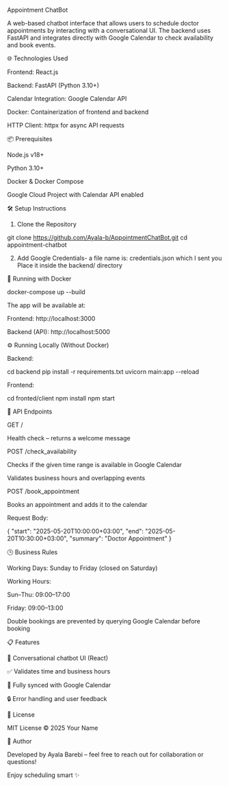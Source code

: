 Appointment ChatBot

A web-based chatbot interface that allows users to schedule doctor appointments by interacting with a conversational UI. The backend uses FastAPI and integrates directly with Google Calendar to check availability and book events.

🌐 Technologies Used

Frontend: React.js

Backend: FastAPI (Python 3.10+)

Calendar Integration: Google Calendar API

Docker: Containerization of frontend and backend

HTTP Client: httpx for async API requests

📦 Prerequisites

Node.js v18+

Python 3.10+

Docker & Docker Compose

Google Cloud Project with Calendar API enabled

🛠️ Setup Instructions

1. Clone the Repository

git clone https://github.com/Ayala-b/AppointmentChatBot.git
cd appointment-chatbot

2. Add Google Credentials- a file name is: credentials.json which I sent you Place it inside the backend/ directory

🚀 Running with Docker

docker-compose up --build

The app will be available at:

Frontend: http://localhost:3000

Backend (API): http://localhost:5000

⚙️ Running Locally (Without Docker)

Backend:

cd backend
pip install -r requirements.txt
uvicorn main:app --reload

Frontend:

cd fronted/client
npm install
npm start

📌 API Endpoints

GET /

Health check – returns a welcome message

POST /check_availability

Checks if the given time range is available in Google Calendar

Validates business hours and overlapping events

POST /book_appointment

Books an appointment and adds it to the calendar

Request Body:

{
  "start": "2025-05-20T10:00:00+03:00",
  "end": "2025-05-20T10:30:00+03:00",
  "summary": "Doctor Appointment"
}

🕒 Business Rules

Working Days: Sunday to Friday (closed on Saturday)

Working Hours:

Sun–Thu: 09:00–17:00

Friday: 09:00–13:00

Double bookings are prevented by querying Google Calendar before booking

📋 Features

🤖 Conversational chatbot UI (React)

✅ Validates time and business hours

📅 Fully synced with Google Calendar

🔒 Error handling and user feedback

📄 License

MIT License © 2025 Your Name

🙌 Author

Developed by Ayala Barebi – feel free to reach out for collaboration or questions!

Enjoy scheduling smart ✨

